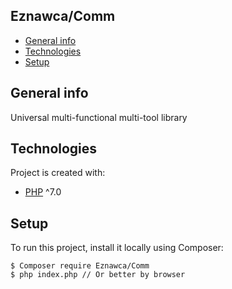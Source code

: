 ## Eznawca/Comm
* [General info](#general-info)
* [Technologies](#technologies)
* [Setup](#setup)

## General info
Universal multi-functional multi-tool library

## Technologies
Project is created with:
* [PHP](https://www.php.net/) ^7.0

## Setup
To run this project, install it locally using Composer:

```
$ Composer require Eznawca/Comm
$ php index.php // Or better by browser
```